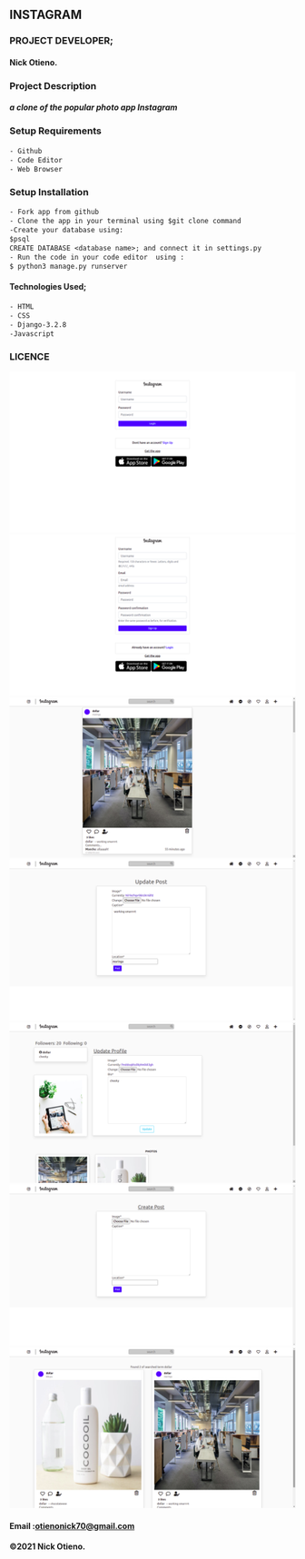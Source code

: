 ## INSTAGRAM
### PROJECT DEVELOPER;
 #### Nick Otieno.

### Project Description
#### ***a clone of the popular photo app Instagram***


### Setup Requirements
    - Github
    - Code Editor
    - Web Browser

### Setup Installation 
    - Fork app from github
    - Clone the app in your terminal using $git clone command
    -Create your database using:
    $psql
    CREATE DATABASE <database name>; and connect it in settings.py
    - Run the code in your code editor  using :
    $ python3 manage.py runserver


#### Technologies Used;
    - HTML
    - CSS
    - Django-3.2.8
    -Javascript

### LICENCE

<img src="static/assets/number1.png">
<img src="static/assets/number2.png">
<img src="static/assets/number3.png">
<img src="static/assets/number4.png">
<img src="static/assets/number5.png">
<img src="static/assets/number6.png">
<img src="static/assets/number7.png">


#### Email :otienonick70@gmail.com
#### &copy;2021 Nick Otieno.
